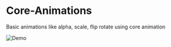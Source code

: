# Core-Animations

Basic animations like alpha, scale, flip rotate using core animation

![Demo][1]


  [1]: https://github.com/Azilen/Core-Animations/blob/master/demo.gif
